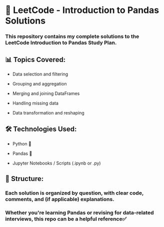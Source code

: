 # 🐼 LeetCode - Introduction to Pandas Solutions

### **This repository contains my complete solutions to the LeetCode Introduction to Pandas Study Plan.**

## 📊 Topics Covered:

- Data selection and filtering

- Grouping and aggregation

- Merging and joining DataFrames

- Handling missing data

- Data transformation and reshaping

## 🛠 Technologies Used:

- Python 🐍

- Pandas 🐼

- Jupyter Notebooks / Scripts (.ipynb or .py)

## 📁 Structure:
### Each solution is organized by question, with clear code, comments, and (if applicable) explanations.

### Whether you're learning Pandas or revising for data-related interviews, this repo can be a helpful reference✅

